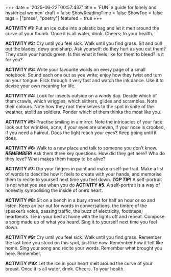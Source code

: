 +++
date = '2025-06-22T00:57:43Z'
title = 'FUN: a guide for lonely and hysterical women'
draft = false
ShowReadingTime = false
ShowToc = false
tags = ["prose", "poetry"]
featured = true
+++

**ACTIVITY #1:** Put an ice cube into a plastic bag and let it melt around the curve of your thumb. Once it is all water, drink. Cheers; to your health.

**ACTIVITY #2:** Cry until you feel sick. Walk until you find grass. Sit and pull out the blades, dewy and sharp. Ask yourself: do they hurt as you cut them? They stain your hands green. Is this what it feels like for them to bleed? Is it for you? 

**ACTIVITY #3:** Write your favourite words on every page of a small notebook. Sound each one out as you write; enjoy how they twist and turn on your tongue. Flick through it very fast and watch the ink dance. Use it to devise your own meaning for life.

**ACTIVITY #4:** Look for insects outside on a windy day. Decide which of them crawls, which wriggles, which slithers, glides and scrambles. Note their colours. Note how they root themselves to the spot in spite of the weather, stolid as soldiers. Ponder which of them thinks the most like you.  

**ACTIVITY #5:** Practise smiling in a mirror. Note the intricacies of your face: look out for wrinkles, acne, if your eyes are uneven, if your nose is crooked, if you need a haircut. Does the light reach your eyes? Keep going until it does.  

**ACTIVITY #6:** Walk to a new place and talk to someone you don’t know. ***REMEMBER!*** Ask them three key questions. How did they get here? Who do they love? What makes them happy to be alive?

**ACTIVITY #7:** Dip your fingers in paint and make a self-portrait. Make a list of words to describe how it feels to create with your hands, and memorise them to recite to yourself next time you feel down. ***TOP TIP!*** A self-portrait is not what you see when you do **ACTIVITY #5**. A self-portrait is a way of honestly symbolising the inside of one’s heart.

**ACTIVITY #8:** Sit on a bench in a busy street for half an hour or so and listen. Keep an ear out for words in conversations, the timbre of the speaker’s voice, passing traffic, the buzz of electricity, footsteps, heartbeats. Lie in your bed at home with the lights off and repeat. Compose a song made up of what you heard. Sing it to yourself next time you feel down.

**ACTIVITY #9:** Cry until you feel sick. Walk until you find grass. Remember the last time you stood on this spot, just like now. Remember how it felt like home. Sing your song and recite your words. Remember what brought you here. Remember.

**ACTIVITY #10:** Let the ice in your heart melt around the curve of your breast. Once it is all water, drink. Cheers. To your health.